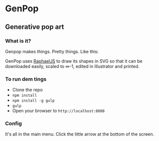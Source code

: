 # GenPop
## Generative pop art

### What is it?

Genpop makes things. Pretty things. Like this:

GenPop uses [RaphaelJS](http://raphaeljs.com/) to draw its shapes in SVG so that it can be downloaded easily, scaled to ∞-1, edited in Illustrator and printed.

### To run dem tings

* Clone the repo
* `npm install`
* `npm install -g gulp`
* `gulp`
* Open your browser to `http://localhost:8080`

### Config

It's all in the main menu. Click the little arrow at the bottom of the
screen.


